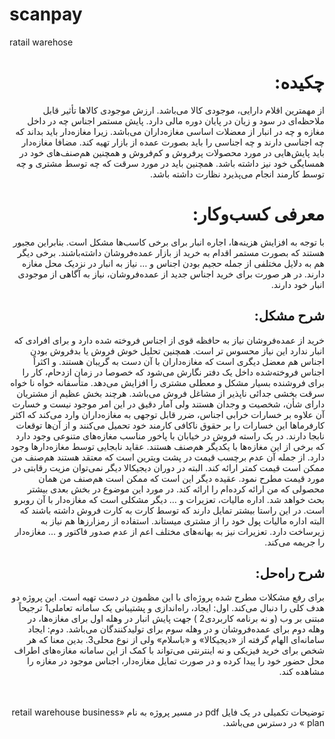 # scanpay
ratail warehose

<div dir="rtl">

# چکیده: 
از مهمترین اقلام دارایی، موجودی کالا می‌باشد. ارزش موجودی کالاها تأثیر قابل ملاحظه‌ای در سود و زیان در پایان دوره مالی دارد. پایش مستمر اجناس چه در داخل مغازه و چه در انبار از معضلات اساسی مغازه‌داران می‌باشد. زیرا مغازه‌دار باید بداند که چه اجناسی دارند و چه اجناسی را باید بصورت عمده از بازار تهیه کند. مضافا مغازه‌دار باید پایش‌هایی در مورد محصولات پرفروش و کم‌فروش و همچنین هم‌صنف‌های خود در همسایگی خود نیز  داشته باشد. همچنین باید در مورد سرقت که چه توسط مشتری و چه توسط کارمند انجام می‌پذیرد نظارت داشته باشد. 

# معرفی کسب‌وکار: 
با توجه به افزایش هزینه‌ها، اجاره انبار برای برخی کاسب‌ها مشکل است. بنابراین مجبور هستند که بصورت مستمر اقدام به خرید از بازار عمده‌فروشان داشته‌باشند. برخی دیگر هم به دلایل مختلفی از جمله حجیم بودن اجناس و … نیاز به انبار در نزدیک محل مغازه دارند. در هر صورت برای خرید اجناس جدید از عمده‌فروشان، نیاز به آگاهی از موجودی انبار خود دارند.

## شرح مشکل:
خرید از عمده‌فروشان نیاز به حافظه قوی از اجناس فروخته شده دارد و برای افرادی که انبار ندارد این نیاز محسوس تر است. همچنین تحلیل خوش فروش یا بدفروش بودن اجناس هم معضل دیگری است که مغازه‌داران با آن دست به گریبان هستند. و اکثراً اجناس فروخته‌شده داخل یک دفتر نگارش می‌شود که خصوصا در زمان ازدحام، کار را برای فروشنده بسیار مشکل و معطلی مشتری را افزایش می‌دهد.
متأسفانه خواه نا خواه سرقت بخشی جدائی ناپذیر از مشاغل فروش می‌باشد. هرچند بخش عظیم از مشتریان دارای شأن، شخصیت و وجدان هستند ولی آمار دقیق در این امر موجود نیست و خسارت آن علاوه بر خسارات خرابی اجناس، ضرر قابل توجهی به مغازه‌داران وارد می‌کند که اکثر کارفرماها این خسارات را بر حقوق ناکافی کارمند خود تحمیل می‌کنند و از آن‌ها توقعات نابجا دارند.
در یک راسته فروش در خیابان با پاخور مناسب مغازه‌های متنوعی وجود دارد که برخی از این مغازه‌ها با یکدیگر هم‌صنف هستند. عقاید نابجایی توسط مغازه‌دارها وجود دارد. از جمله آن عدم برچسب قیمت در پشت ویترین است که معتقد هستند هم‌صنف من ممکن است قیمت کمتر ارائه کند. البته در دوران دیجیکالا دیگر نمی‌توان مزیت رقابتی در مورد قیمت مطرح نمود. عقیده دیگر  این است که ممکن است هم‌صنف من همان محصولی که من ارائه کرده‌ام را ارائه کند. در مورد این موضوع در بخش بعدی بیشتر بحث خواهد شد.
اداره مالیات، تعزیرات و … دیگر مشکلی است که مغازه‌دار با آن روبرو است. در این راستا بیشتر تمایل دارند که توسط کارت به کارت فروش داشته باشند که البته اداره مالیات پول خود را از مشتری میستاند. استفاده از رمزارزها هم نیاز به زیرساخت دارد. تعزیرات نیز به بهانه‌های مختلف اعم از عدم صدور فاکتور و ... مغازه‌دار را جریمه می‌کند.

## شرح راه‌حل: 
برای رفع مشکلات مطرح شده پروژه‌ای با این مظمون در دست تهیه است. این پروژه دو هدف کلی را دنبال می‌کند.
 اول: ایجاد، راه‌اندازی و پشتیبانی یک سامانه تعاملی1 ترجیحاً مبتنی بر وب (و نه برنامه کاربردی2 ) جهت پایش انبار در وهله اول برای مغازه‌ها، در وهله دوم برای عمده‌فروشان و در وهله سوم برای تولیدکنندگان می‌باشد.
دوم: ایجاد سامانه‌ای الهام گرفته از «دیجیکالا» و «باسلام» ولی از نوع محلی3. بدین معنا که هر شخص برای خرید فیزیکی و نه اینترنتی می‌تواند با کمک از این سامانه مغازه‌های اطراف محل حضور خود را پیدا کرده و در صورت تمایل مغازه‌دار، اجناس موجود در مغازه را مشاهده کند.


<br><br>
توضیحات تکمیلی در یک فایل pdf در مسیر پروژه  به نام
«retail warehouse business plan » 
در دسترس می‌باشد.

</div>